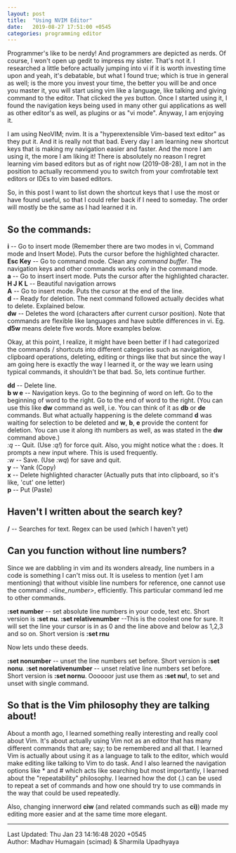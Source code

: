 ```yaml
---
layout: post
title:  "Using NVIM Editor"
date:   2019-08-27 17:51:00 +0545
categories: programming editor 
---
```

Programmer's like to be nerdy! And programmers are depicted as nerds. Of course, I won't open up gedit to impress my sister. That's not it. I researched a little before actually jumping into vi if it is worth investing time upon and yeah, it's debatable, but what I found true; which is true in general as well; is the more you invest your time, the better you will be and once you master it, you will start using vim like a language, like talking and giving command to the editor. That clicked the *yes* button. Once I started using it, I found the navigation keys being used in many other gui applications as well as other editor's as well, as plugins or as "vi mode". Anyway, I am enjoying it.

I am using NeoVIM; nvim. It is a "hyperextensible Vim-based text editor" as they put it. And it is really not that bad. Every day I am learning new shortcut keys that is making my navigation easier and faster. And the more I am using it, the more I am liking it! There is absolutely no reason I regret learning vim based editors but as of right now (2019-08-28), I am not in the position to actually recommend you to switch from your comfrotable text editors or IDEs to vim based editors.

So, in this post I want to list down the shortcut keys that I use the most or have found useful, so that I could refer back if I need to someday. The order will mostly be the same as I had learned it in.

## So the commands:
**i**       -- Go to insert mode (Remember there are two modes in vi, Command mode and Insert Mode). Puts the cursor before the highlighted character.  
**Esc Key** -- Go to command mode. Clean any *command buffer*. The navigation keys and other commands works only in the command mode.  
**a**       -- Go to insert insert mode. Puts the cursor after the highlighted character.  
**H J K L** -- Beautiful navigation arrows  
**A**       -- Go to insert mode. Puts the cursor at the end of the line.  
**d**       -- Ready for deletion. The next command followed actually decides what to delete. Explained below.  
**dw**      -- Deletes the word (characters after current cursor position). Note that commands are flexible like languages and have subtle differences in vi. Eg. **d5w** means delete five words. More examples below.  

Okay, at this point, I realize, it might have been better if I had categorized the commands / shortcuts into different categories such as navigation, clipboard operations, deleting, editing or things like that but since the way I am going here is exactly the way I learned it, or the way we learn using typical commands, it shouldn't be that bad. So, lets continue further.

**dd**      -- Delete line.  
**b w e**   -- Navigation keys. Go to the beginning of word on left. Go to the beginning of word to the right. Go to the end of word to the right. (You can use this like **dw** command as well, i.e. You can think of it as **db** or **de** commands. But what actually happening is the delete command **d** was waiting for selection to be deleted and **w**, **b**, **e** provide the content for deletion. You can use it along ith numbers as well, as was stated in the **dw** command above.)  
*:q*        -- Quit. (Use *:q!*) for force quit. Also, you might notice what the **:** does. It prompts a new input where. This is used frequently.  
*:w*        -- Save. (Use *:wq*) for save and quit.  
**y**        -- Yank (Copy)  
**x**        -- Delete highlighted character (Actually puts that into clipboard, so it's like, 'cut' one letter)   
**p**        -- Put (Paste)

## Haven't I written about the search key?
**/**        -- Searches for text. Regex can be used (which I haven't yet)

## Can you function without line numbers?
Since we are dabbling in vim and its wonders already, line numbers in a code is something I can't miss out. It is useless to mention (yet I am mentioning) that without visible line numbers for reference, one cannot use the command *:<line_number>*, efficiently. This particular command led me to other commands.

**:set number**           -- set absolute line numbers in your code, text etc. Short version is **:set nu**.
**:set relativenumber**   --This is the coolest one for sure. It will set the line your cursor is in as 0 and the line above and below as 1,2,3 and so on. Short version is **:set rnu**

Now lets undo these deeds.

**:set nonumber**         -- unset the line numbers set before. Short version is **:set nonu**.
**:set norelativenumber** -- unset relative line numbers set before. Short version is **:set nornu**.
Oooooor
just use them as **:set nu!**, to set and unset with single command.

## So that is the Vim philosophy they are talking about!
About a month ago, I learned something really interesting and really cool about Vim. It's about actually using Vim not as an editor that has many different commands that are; say; to be remembered and all that. I learned Vim is actually about using it as a language to talk to the editor, which would make editing like talking to Vim to do  task. And I also learned the navigation options like * and # which acts like searching but most importantly, I learned about the "repeatability" philosophy. I learned how the dot (.) can be used to repeat a set of commands and how one should try to use commands in the way that could be used repeatedly. 

Also, changing innerword **ciw** (and related commands such as **ci)**) made my editing more easier and at the same time more elegant.


----------
Last Updated: Thu Jan 23 14:16:48 2020 +0545  
Author: Madhav Humagain (scimad) & Sharmila Upadhyaya